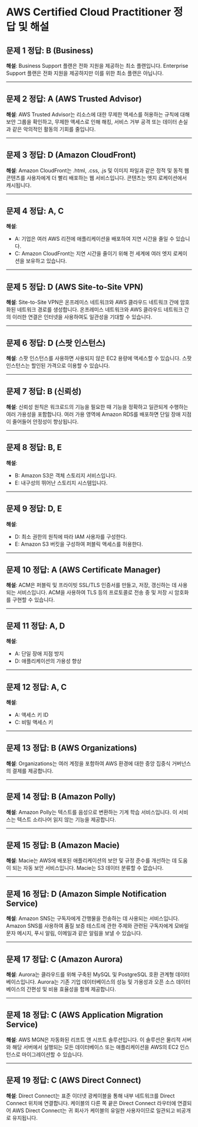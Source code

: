 # AWS Certified Cloud Practitioner 정답 및 해설

## 문제 1 정답: B (Business)
**해설**: Business Support 플랜은 전화 지원을 제공하는 최소 플랜입니다. Enterprise Support 플랜은 전화 지원을 제공하지만 이를 위한 최소 플랜은 아닙니다.

---

## 문제 2 정답: A (AWS Trusted Advisor)
**해설**: AWS Trusted Advisor는 리소스에 대한 무제한 액세스를 허용하는 규칙에 대해 보안 그룹을 확인하고, 무제한 액세스로 인해 해킹, 서비스 거부 공격 또는 데이터 손실과 같은 악의적인 활동의 기회를 줄입니다.

---

## 문제 3 정답: D (Amazon CloudFront)
**해설**: Amazon CloudFront는 .html, .css, .js 및 이미지 파일과 같은 정적 및 동적 웹 콘텐츠를 사용자에게 더 빨리 배포하는 웹 서비스입니다. 콘텐츠는 엣지 로케이션에서 캐시됩니다.

---

## 문제 4 정답: A, C
**해설**: 
- A: 기업은 여러 AWS 리전에 애플리케이션을 배포하여 지연 시간을 줄일 수 있습니다.
- C: Amazon CloudFront는 지연 시간을 줄이기 위해 전 세계에 여러 엣지 로케이션을 보유하고 있습니다.

---

## 문제 5 정답: D (AWS Site-to-Site VPN)
**해설**: Site-to-Site VPN은 온프레미스 네트워크와 AWS 클라우드 네트워크 간에 암호화된 네트워크 경로를 생성합니다. 온프레미스 네트워크와 AWS 클라우드 네트워크 간의 이러한 연결은 인터넷을 사용하여도 일관성을 기대할 수 있습니다.

---

## 문제 6 정답: D (스팟 인스턴스)
**해설**: 스팟 인스턴스를 사용하면 사용되지 않은 EC2 용량에 액세스할 수 있습니다. 스팟 인스턴스는 할인된 가격으로 이용할 수 있습니다.

---

## 문제 7 정답: B (신뢰성)
**해설**: 신뢰성 원칙은 워크로드의 기능을 필요한 때 기능을 정확하고 일관되게 수행하는 여러 가용성을 포함합니다. 여러 가용 영역에 Amazon RDS를 배포하면 단일 장애 지점이 줄어들어 안정성이 향상됩니다.

---

## 문제 8 정답: B, E
**해설**: 
- B: Amazon S3은 객체 스토리지 서비스입니다.
- E: 내구성의 뛰어난 스토리지 시스템입니다.

---

## 문제 9 정답: D, E
**해설**: 
- D: 최소 권한의 원칙에 따라 IAM 사용자를 구성한다.
- E: Amazon S3 버킷을 구성하여 퍼블릭 액세스를 허용한다.

---

## 문제 10 정답: A (AWS Certificate Manager)
**해설**: ACM은 퍼블릭 및 프라이빗 SSL/TLS 인증서를 만들고, 저장, 갱신하는 데 사용되는 서비스입니다. ACM을 사용하여 TLS 등의 프로토콜로 전송 중 및 저장 시 암호화를 구현할 수 있습니다.

---

## 문제 11 정답: A, D
**해설**: 
- A: 단일 장애 지점 방지
- D: 애플리케이션의 가용성 향상

---

## 문제 12 정답: A, C
**해설**: 
- A: 액세스 키 ID
- C: 비밀 액세스 키

---

## 문제 13 정답: B (AWS Organizations)
**해설**: Organizations는 여러 계정을 포함하여 AWS 환경에 대한 중앙 집중식 거버넌스의 결제를 제공합니다.

---

## 문제 14 정답: B (Amazon Polly)
**해설**: Amazon Polly는 텍스트를 음성으로 변환하는 기계 학습 서비스입니다. 이 서비스는 텍스트 소리나어 읽지 않는 기능을 제공합니다.

---

## 문제 15 정답: B (Amazon Macie)
**해설**: Macie는 AWS에 배포된 애플리케이션의 보안 및 규정 준수를 개선하는 데 도움이 되는 자동 보안 서비스입니다. Macie는 S3 데이터 분류할 수 없습니다.

---

## 문제 16 정답: D (Amazon Simple Notification Service)
**해설**: Amazon SNS는 구독자에게 간행물을 전송하는 데 사용되는 서비스입니다. Amazon SNS를 사용하여 품질 보증 테스트에 관한 주제와 관련된 구독자에게 모바일 문자 메시지, 푸시 알림, 이메일과 같은 알림을 보낼 수 있습니다.

---

## 문제 17 정답: C (Amazon Aurora)
**해설**: Aurora는 클라우드를 위해 구축된 MySQL 및 PostgreSQL 호환 관계형 데이터베이스입니다. Aurora는 기존 기업 데이터베이스의 성능 및 가용성과 오픈 소스 데이터베이스의 간편성 및 비용 효율성을 함께 제공합니다.

---

## 문제 18 정답: C (AWS Application Migration Service)
**해설**: AWS MGN은 자동화된 리프트 앤 시프트 솔루션입니다. 이 솔루션은 물리적 서버와 해당 서버에서 실행되는 모든 데이터베이스 또는 애플리케이션을 AWS의 EC2 인스턴스로 마이그레이션할 수 있습니다.

---

## 문제 19 정답: C (AWS Direct Connect)
**해설**: Direct Connect는 표준 이더넷 광케이블을 통해 내부 네트워크를 Direct Connect 위치에 연결합니다. 케이블의 다른 쪽 끝은 Direct Connect 라우터에 연결되어 AWS Direct Connect는 귀 회사가 케이블의 유일한 사용자이므로 일관되고 비공개로 유지됩니다.
